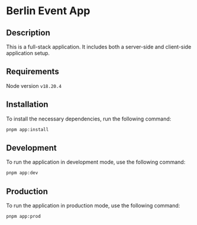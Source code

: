 # Berlin Event App

## Description

This is a full-stack application. It includes both a server-side and client-side application setup.

## Requirements

Node version `v18.20.4`

## Installation

To install the necessary dependencies, run the following command:

```bash
pnpm app:install
```

## Development

To run the application in development mode, use the following command:

```bash
pnpm app:dev
```

## Production

To run the application in production mode, use the following command:

```bash
pnpm app:prod
```
